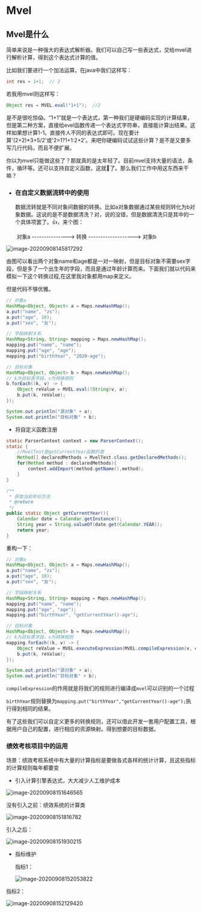 # Mvel

## Mvel是什么

简单来说是一种强大的表达式解析器。我们可以自己写一些表达式，交给mvel进行解析计算，得到这个表达式计算的值。

比如我们要进行一个加法运算。在java中我们这样写：

````java
int res = 1+1;  // 2
````

若我用mvel则这样写：

````java
Object res = MVEL.eval("1+1");  //2
````

是不是很吃惊😱。“1+1”就是一个表达式，第一种我们是硬编码实现的计算结果，但是第二种方案，直接给evel函数传递一个表达式字符串，直接能计算出结果。这样如果想计算1-1。直接传人不同的表达式即可。现在要计算'(2+2)*3+5/2'或'2>1?1+1:2+2'。来吧你硬编码试试这些计算？是不是又要多写几行代码，而且不便扩展。

你以为mvel只能做这些了？那就真的是太年轻了。目前mvel支持大量的语法，条件，循环等。还可以支持自定义函数，这就🐂了。那么我们工作中用这东西来干嘛？

- ### 在自定义数据流转中的使用

  数据流转就是不同对象间数据的转换。比如a对象数据通过某些规则转化为b对象数据。这说的是不是数据清洗？对，说的没错，但是数据清洗只是其中的一个具体项罢了。👍，来个图：

  ​       对象a        ---------------> 转换 -------------------> 对象b 

![image-20200908145817292](http://bed.thunisoft.com:9000/ibed/2020/09/08/AfzPNLivQ.png)

由图可以看出两个对象name和age都是一对一映射，但是目标对象不需要sex字段，但是多了一个出生年的字段，而且是通过年龄计算而来。下面我们就以代码来模拟一下这个转换过程,在这里我对象都用map来定义。

但是代码不够优雅。

````java
// 对象a
HashMap<Object, Object> a = Maps.newHashMap();
a.put("name", "zs");
a.put("age", 10);
a.put("sex", "女");

// 字段映射关系
HashMap<String, String> mapping = Maps.newHashMap();
mapping.put("name", "name");
mapping.put("age", "age");
mapping.put("birthYear", "2020-age");

// 目标对象
HashMap<Object, Object> b = Maps.newHashMap();
// k为目标表字段，v为转换规则
b.forEach((k, v) -> {
    Object reValue = MVEL.eval((String)v, a);
    b.put(k, reValue);
});

System.out.println("源对象" + a);
System.out.println("目标对象" + b);
````

- 将自定义函数注册

````java
static ParserContext context = new ParserContext();
static {
    //MvelTest是getCurrentYear函数的类
    Method[] declaredMethods = MvelTest.class.getDeclaredMethods();
    for(Method method : declaredMethods){
        context.addImport(method.getName(),method);
    }
}

````

```java
/**
 * 获取当前年份方法
 * @return
 */
public static Object getCurrentYear(){
    Calendar date = Calendar.getInstance();
    String year = String.valueOf(date.get(Calendar.YEAR));
    return year;
}
```

重构一下：

````java
// 对象a
HashMap<Object, Object> a = Maps.newHashMap();
a.put("name", "zs");
a.put("age", 10);
a.put("sex", "女");

// 字段映射关系
HashMap<String, String> mapping = Maps.newHashMap();
mapping.put("name", "name");
mapping.put("age", "age");
mapping.put("birthYear", "getCurrentYear()-age");

// 目标对象
HashMap<Object, Object> b = Maps.newHashMap();
// k为目标表字段，v为转换规则
mapping.forEach((k, v) -> {
    Object reValue = MVEL.executeExpression(MVEL.compileExpression(v, context), a);
    b.put(k, reValue);
});

System.out.println("源对象" + a);
System.out.println("目标对象" + b);

````

`compileExpression`的作用就是将我们的规则进行编译成`mvel`可以识别的一个过程

`birthYear`规则替换为`mapping.put("birthYear","getCurrentYear()-age");`执行得到相同的结果。

有了这些我们可以自定义更多的转换规则，还可以借此开发一套用户配置工具，根据用户自己的配置，进行相应的资源映射。得到想要的目标数据。



### 绩效考核项目中的运用

场景：绩效考核系统中有大量的计算指标是要做各式各样的统计计算，且这些指标的计算规则每年都要变

- 引入计算引擎表达式，大大减少人工维护成本

![image-20200908151646565](http://bed.thunisoft.com:9000/ibed/2020/09/08/AfzjDSunp.png)

没有引入之前：绩效系统的计算类

![image-20200908151816782](http://bed.thunisoft.com:9000/ibed/2020/09/08/AfzkXsZbV.png)

引入之后：

![image-20200908151930215](http://bed.thunisoft.com:9000/ibed/2020/09/08/Afzm8mxYP.png)

- 指标维护

  指标1：

  ![image-20200908152053822](http://bed.thunisoft.com:9000/ibed/2020/09/08/Afzneh64f.png)

指标2：

![image-20200908152129420](http://bed.thunisoft.com:9000/ibed/2020/09/08/AfzoGwLKb.png)